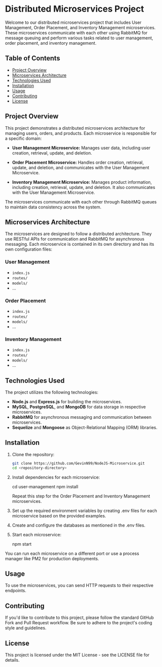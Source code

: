 # Distributed Microservices Project

Welcome to our distributed microservices project that includes User Management, Order Placement, and Inventory Management microservices. These microservices communicate with each other using RabbitMQ for message queuing and perform various tasks related to user management, order placement, and inventory management.

## Table of Contents

- [Project Overview](#project-overview)
- [Microservices Architecture](#microservices-architecture)
- [Technologies Used](#technologies-used)
- [Installation](#installation)
- [Usage](#usage)
- [Contributing](#contributing)
- [License](#license)

## Project Overview

This project demonstrates a distributed microservices architecture for managing users, orders, and products. Each microservice is responsible for a specific domain:

- **User Management Microservice:** Manages user data, including user creation, retrieval, update, and deletion.

- **Order Placement Microservice:** Handles order creation, retrieval, update, and deletion, and communicates with the User Management Microservice.

- **Inventory Management Microservice:** Manages product information, including creation, retrieval, update, and deletion. It also communicates with the User Management Microservice.

The microservices communicate with each other through RabbitMQ queues to maintain data consistency across the system.

## Microservices Architecture

The microservices are designed to follow a distributed architecture. They use RESTful APIs for communication and RabbitMQ for asynchronous messaging. Each microservice is contained in its own directory and has its own configuration files:

### User Management

- `index.js`
- `routes/`
- `models/`
- ...

### Order Placement

- `index.js`
- `routes/`
- `models/`
- ...

### Inventory Management

- `index.js`
- `routes/`
- `models/`
- ...

## Technologies Used

The project utilizes the following technologies:

- **Node.js** and **Express.js** for building the microservices.
- **MySQL**, **PostgreSQL**, and **MongoDB** for data storage in respective microservices.
- **RabbitMQ** for asynchronous messaging and communication between microservices.
- **Sequelize** and **Mongoose** as Object-Relational Mapping (ORM) libraries.

## Installation

1. Clone the repository:

   ```bash
   git clone https://github.com/GevinN99/NodeJS-Microservice.git
   cd <repository-directory>

2. Install dependencies for each microservice:

    cd user-management
    npm install

    Repeat this step for the Order Placement and Inventory Management microservices.

3. Set up the required environment variables by creating .env files for each microservice based on the provided     examples.

4. Create and configure the databases as mentioned in the .env files.

5. Start each microservice:

    npm start

You can run each microservice on a different port or use a process manager like PM2 for production deployments.

## Usage

To use the microservices, you can send HTTP requests to their respective endpoints.

## Contributing

If you'd like to contribute to this project, please follow the standard GitHub Fork and Pull Request workflow. Be sure to adhere to the project's coding style and guidelines.

## License

This project is licensed under the MIT License - see the LICENSE file for details.
